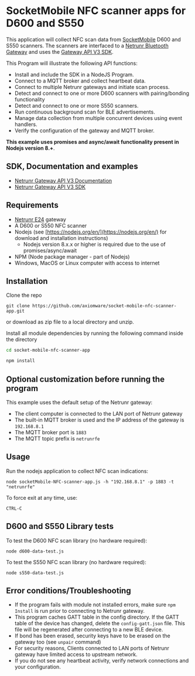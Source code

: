 # SocketMobile NFC scanner apps for D600 and S550

This application will collect NFC scan data from [SocketMobile](https://www.socketmobile.com/products/contactless/socketscan/s550-Bluetooth-RFID-reader) D600 and S550 scanners. The scanners are interfaced to a [Netrunr Bluetooth Gateway](http://www.axiomware.com) and uses the [Gateway API V3 SDK](https://github.com/axiomware/gapi-v3-sdk-js.git).

This Program will illustrate the following API functions:
- Install and include the SDK in a NodeJS Program.
- Connect to a MQTT broker and collect heartbeat data.
- Connect to multiple Netrunr gateways and initiate scan process.
- Detect and connect to one or more D600 scanners with pairing/bonding functionality
- Detect and connect to one or more S550 scanners.
- Run continuous background scan for BLE advertisements.
- Manage data collection from multiple concurrent devices using event handlers.
- Verify the configuration of the gateway and MQTT broker.

**This example uses promises and async/await functionality present in Nodejs version 8.+**.

## SDK, Documentation and examples
- [Netrunr Gateway API V3 Documentation](http://www.axiomware.com/apidocs/index.html)
- [Netrunr Gateway API V3 SDK](https://github.com/axiomware/gapi-v3-sdk-js.git)

## Requirements

- [Netrunr E24](https://www.axiomware.com/netrunr-e24-product/) gateway
- A D600 or S550 NFC scanner
- Nodejs (see [https://nodejs.org/en/](https://nodejs.org/en/) for download and installation instructions)
  - Nodejs version 8.x.x or higher is required due to the use of promises/async/await
- NPM (Node package manager - part of Nodejs)   
- Windows, MacOS or Linux computer with access to internet

## Installation

Clone the repo

`git clone https://github.com/axiomware/socket-mobile-nfc-scanner-app.git`

or download as zip file to a local directory and unzip.

Install all module dependencies by running the following command inside the directory

```bash
cd socket-mobile-nfc-scanner-app

npm install
```

## Optional customization before running the program
This example uses the default setup of the Netrunr gateway:
- The client computer is connected to the LAN port of Netrunr gateway
- The built-in MQTT broker is used and the IP address of the gateway is `192.168.8.1`
- The MQTT broker port is `1883`
- The MQTT topic prefix is `netrunrfe`

## Usage

Run the nodejs application to collect NFC scan indications:

`node socketMobile-NFC-scanner-app.js -h "192.168.8.1" -p 1883 -t "netrunrfe"`

To force exit at any time, use:

`CTRL-C`  

## D600 and S550 Library tests

To test the D600 NFC scan library (no hardware required):

`node d600-data-test.js`

To test the S550 NFC scan library (no hardware required):

`node s550-data-test.js`

## Error conditions/Troubleshooting

- If the program fails with module not installed errors, make sure `npm Install` is run prior to connecting to Netrunr gateway.
- This program caches GATT table in the config directory. If the GATT table of the device has changed, delete the `config-gatt.json` file. This file will be regenerated after connecting to a new BLE device.
- If bond has been erased, security keys have to be erased on the gateway too (see `unpair` command)
- For security reasons, Clients connected to LAN ports of Netrunr gateway have limited access to upstream network.
- If you do not see any heartbeat activity, verify network connections and your configuration.
